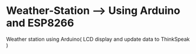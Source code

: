 # Weather-Station --> Using Arduino and ESP8266

Weather station using Arduino( LCD display and update data to ThinkSpeak )
